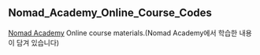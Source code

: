 ## Nomad_Academy_Online_Course_Codes
[Nomad Academy](https://nomadcoders.co/) Online course materials.(Nomad Academy에서 학습한 내용이 담겨 있습니다)
